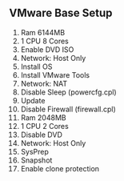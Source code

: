 ## VMware Base Setup



1. Ram 6144MB
2. 1 CPU 8 Cores
3. Enable DVD ISO
4. Network: Host Only
5. Install OS
6. Install VMware Tools
7. Network: NAT
8. Disable Sleep (powercfg.cpl)
9. Update
10. Disable Firewall (firewall.cpl)
11. Ram 2048MB
12. 1 CPU 2 Cores
13. Disable DVD
14. Network: Host Only
15. SysPrep
16. Snapshot
17. Enable clone protection